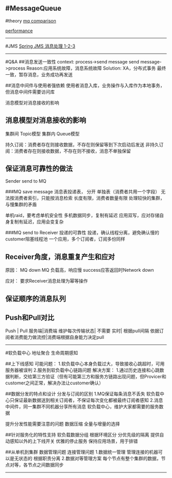 #MessageQueue
---
#theory
[mq comparison](http://blog.csdn.net/joeyon1985/article/details/38487395)

[performance](http://bravenewgeek.com/dissecting-message-queues/)

---
#JMS
[Spring JMS 消息处理 1-2-3](http://www.ibm.com/developerworks/cn/java/wa-spring4/)


---
#Q&A
##消息发送一致性
context:
process->send message
send message->process
Reason:应用系统故障，消息系统故障
Solution:
    XA，分布式事务
    最终一致，暂存消息，业务成功再发送

##消息中间件与使用者强依赖
使用者消息入库，业务操作与入库作为本地事务，但消息中间件需要访问库

消息模型对消息接收的影响


## 消息模型对消息接收的影响
集群间 Topic模型
集群内 Queue模型

持久订阅：消费者存在则接收数据，不存在则保留等到下次启动后发送
非持久订阅：消费者存在则接收数据，不存在则不接收，消息不单独保留

## 保证消息可靠性的做法
Sender send to MQ



###MQ save message
消息表投递表，
分开
单独表（消费者共用一个字段）
    无法按消费者索引，只能按消息检索
    长度有限，消费者数量有限
    处理较快的集群，与慢集群的矛盾

单机raid，要考虑单机安全性
多机数据同步，复制有延迟
应用双写，应对存储自身复制有延迟，应用会变复杂

###MQ send to Receiver 投递的可靠性
投递，确认线程分离，避免确认慢的customer阻塞线程池
一个应用，多个订阅者，订阅多份同样


## Receiver角度，消息重复产生和应对
原因：
    MQ down
    MQ 负载高，响应慢
    success应答返回时Network down

应对：
要求Receiver消息处理为幂等操作

## 保证顺序的消息队列

## Push和Pull对比
Push    |  Pull
服务端|消费端
维护每次传输状态|   不需要
实时| 根据pull间隔
依据订阅者消费能力做流控|消费端根据自身能力决定pull


---
#软负载中心
地址聚合
生命周期感知

##上下线感知
可能问题：
1.软负载中心本身负载过大，导致接收心跳超时，可用服务器被误判
2.服务到软负载中心链路问题
解决方案：
1.通过历史连接和心跳数据判断，交给第三方验证（但有可能第三方和服务方链路出现问题，但Provicer和customer之间正常，解决办法让customer确认）

##数据分发的特点和设计
分发与订阅的区别
1.MQ保证每条消息不丢失
软负载中心只保证最新数据送到相关订阅者，不保证每次变化都被最终订阅者感知
2.消息中间件，同一集群不同机器分享所有消息
软负载中心，维护大家都需要的服务数据

提升分发性能需要注意的问题
数据压缩
全量与增量的选择

##针对服务化的特性支持
软负载数据分组
    根据环境区分
    分优先级的隔离
提供自动感知以外的上下线开关
    优雅的停止服务
    保持应用场景，用于排错

##从单机到集群
数据管理问题
连接管理问题
1.数据统一管理
管理连接的机器可以是无状态的
根据职责分离
2.数据对等管理方案
每个节点有整个集群的数据，节点对等，各节点之间数据同步


---







